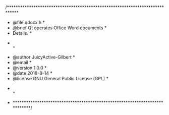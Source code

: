 /*****************************************************************************
*  @file     qdocx.h                                                         *
*  @brief    Qt operates Office Word documents                               *
*  Details.                                                                  *
*                                                                            *
*  @author   JuicyActive-Gilbert                                                 *
*  @email                                                                    *
*  @version  1.0.0                                                           *
*  @date     2018-8-14                                                       *
*  @license  GNU General Public License (GPL)                                *
*                                                                            *
* ****************************************************************************/
